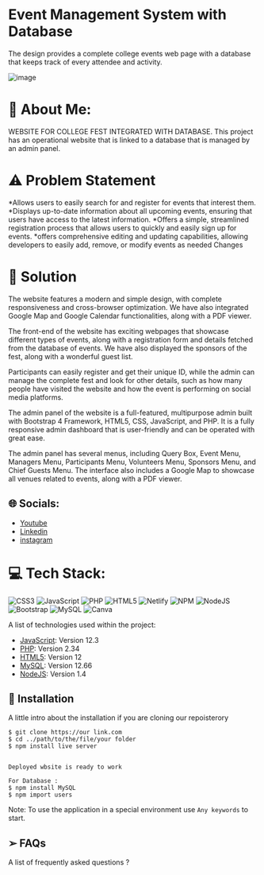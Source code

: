 # Event Management System with Database
The design provides a complete college events web page with a database that keeps track of every attendee and activity.

![image](https://agendabrussels.imgix.net/004a2b71108438b08b4c2d39af2e4173770c6408.jpg)

# 💫  About Me:

WEBSITE FOR COLLEGE FEST INTEGRATED WITH DATABASE. This project has an operational website that is linked to a database that is managed by an admin panel.
# ⚠︎ Problem Statement

*Allows users to easily search for and register for events that interest them.
*Displays up-to-date information about all upcoming events, ensuring that users have access to the latest information.
*Offers a simple, streamlined registration process that allows users to quickly and easily sign up for events.
*offers comprehensive editing and updating capabilities, allowing developers to easily add, remove, or modify events as needed Changes


# 🔭  Solution

The website features a modern and simple design, with complete responsiveness and cross-browser optimization. We have also integrated Google Map and Google Calendar functionalities, along with a PDF viewer.

The front-end of the website has exciting webpages that showcase different types of events, along with a registration form and details fetched from the database of events. We have also displayed the sponsors of the fest, along with a wonderful guest list.

Participants can easily register and get their unique ID, while the admin can manage the complete fest and look for other details, such as how many people have visited the website and how the event is performing on social media platforms.

The admin panel of the website is a full-featured, multipurpose admin built with Bootstrap 4 Framework, HTML5, CSS, JavaScript, and PHP. It is a fully responsive admin dashboard that is user-friendly and can be operated with great ease.

The admin panel has several menus, including Query Box, Event Menu, Managers Menu, Participants Menu, Volunteers Menu, Sponsors Menu, and Chief Guests Menu. The interface also includes a Google Map to showcase all venues related to events, along with a PDF viewer.





## 🌐  Socials:

* [Youtube](https://Youtube.com)
* [Linkedin](https://Linkedin.com)
* [instagram](https://instagram.com)



# 💻  Tech Stack:
![CSS3](https://img.shields.io/badge/css3-%231572B6.svg?style=plastic&logo=css3&logoColor=white) ![JavaScript](https://img.shields.io/badge/javascript-%23323330.svg?style=plastic&logo=javascript&logoColor=%23F7DF1E) ![PHP](https://img.shields.io/badge/php-%23777BB4.svg?style=plastic&logo=php&logoColor=white) ![HTML5](https://img.shields.io/badge/html5-%23E34F26.svg?style=plastic&logo=html5&logoColor=white) ![Netlify](https://img.shields.io/badge/netlify-%23000000.svg?style=plastic&logo=netlify&logoColor=#00C7B7) ![NPM](https://img.shields.io/badge/NPM-%23000000.svg?style=plastic&logo=npm&logoColor=white) ![NodeJS](https://img.shields.io/badge/node.js-6DA55F?style=plastic&logo=node.js&logoColor=white) ![Bootstrap](https://img.shields.io/badge/bootstrap-%23563D7C.svg?style=plastic&logo=bootstrap&logoColor=white) ![MySQL](https://img.shields.io/badge/mysql-%2300f.svg?style=plastic&logo=mysql&logoColor=white) ![Canva](https://img.shields.io/badge/Canva-%2300C4CC.svg?style=plastic&logo=Canva&logoColor=white)

A list of technologies used within the project:
* [JavaScript](https://JavaScript.com): Version 12.3 
* [PHP](https://PHP.com): Version 2.34
* [HTML5](https://HTML5.com): Version 12
* [MySQL](https://MySQL.com): Version 12.66 
* [NodeJS](https://NodeJS.com): Version 1.4



## 🤝  Installation

A little intro about the installation if you are cloning our repoisterory
```
$ git clone https://our link.com
$ cd ../path/to/the/file/your folder
$ npm install live server


Deployed wbsite is ready to work 

For Database :
$ npm install MySQL
$ npm import users
```
Note: To use the application in a special environment use ```Any keywords``` to start.




## ➢  FAQs
A list of frequently asked questions
?
